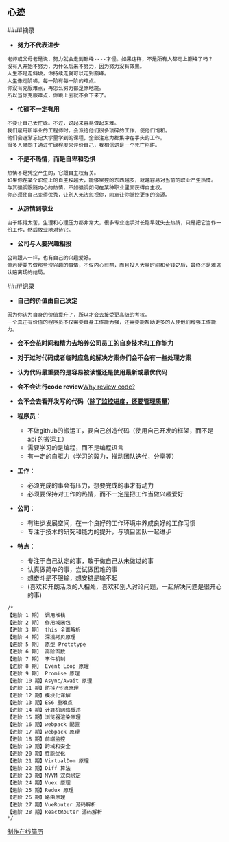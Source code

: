 ## 心迹


####摘录

* **努力不代表进步**
```
老师或父母老是说，努力就会走到巅峰----才怪。如果这样，不是所有人都走上巅峰了吗？
没有人开始不努力，为什么后来不努力，因为努力没有效果。
人生不是走斜坡，你持续走就可以走到巅峰。
人生像走阶梯，每一阶有每一阶的难点。
你没有克服难点，再怎么努力都是原地跳。
所以当你克服难点，你跳上去就不会下来了。
```

* **忙碌不一定有用**
```
不要让自己太忙碌。不过，说起来容易做起来难。
我们雇用新毕业的工程师时，会派给他们很多琐碎的工作，使他们饱和。
他们会逐渐忘记大学里学到的课程，全部注意力都集中在手头的工作。
很多人倾向于通过忙碌程度来评价自己，我相信这是一个死亡陷阱。
```

* **不是不热情，而是自卑和恐惧**
```
热情不是凭空产生的，它跟自主权有关。
如果你在某个职位上的自主权越大，能够掌控的东西越多，就越容易对当前的职业产生热情。
与其强调跟随内心的热情，不如强调如何在某种职业里面获得自主权。
你必须使自己变得优秀，让别人无法忽视你，同意让你掌控更多的资源。
```

* **从热情到敬业**
```
由于练得太苦，生理和心理压力都非常大，很多专业选手对长跑早就失去热情，只是把它当作一份工作，然后敬业地对待它。
```

* **公司与人要兴趣相投**
```
公司跟人一样，也有自己的兴趣爱好。
倘若硬要去做那些没兴趣的事情，不仅内心煎熬，而且投入大量时间和金钱之后，最终还是难逃认赔离场的结局。
```

####记录

* **自己的价值由自己决定**
```
因为你认为自身的价值提升了，所以才会去接受更高级的考核。
一个真正有价值的程序员不仅需要自身工作能力强，还需要能帮助更多的人使他们增强工作能力。
```
* **会不会花时间和精力去培养公司员工的自身技术和工作能力**
* **对于过时代码或者临时应急的解决方案你们会不会有一些处理方案**
* **认为代码最重要的是容易被读懂还是使用最新或最优代码**
* **会不会进行code review**[Why review code?](https://mp.weixin.qq.com/s/5m3bBzFTN82ttEFN5EpBew)
* **会不会去看开发写的代码（[除了监控进度，还要管理质量](http://blog.jobbole.com/107390/)）**


* **程序员**：
    * 不做github的搬运工，要自己创造代码（使用自己开发的框架，而不是 api 的搬运工）
    * 需要学习的是编程，而不是编程语言
    * 有一定的自驱力（学习的毅力，推动团队迭代，分享等）
* **工作**：
    * 必须完成的事会有压力，想要完成的事才有动力
    * 必须要保持对工作的热情，而不一定是把工作当做兴趣爱好
* **公司**：
    * 有进步发展空间，在一个良好的工作环境中养成良好的工作习惯
    * 专注于技术的研究和能力的提升，与项目团队一起进步
* **特点**：
    * 专注于自己认定的事，敢于做自己从未做过的事
    * 认真做简单的事，尝试做困难的事
    * 想奋斗是不服输，想安稳是输不起
    * (喜欢和开朗活泼的人相处，喜欢和别人讨论问题，一起解决问题是很开心的事)

```
/*
【进阶 1 期】 调用堆栈
【进阶 2 期】 作用域闭包
【进阶 3 期】 this 全面解析
【进阶 4 期】 深浅拷贝原理
【进阶 5 期】 原型 Prototype
【进阶 6 期】 高阶函数
【进阶 7 期】 事件机制
【进阶 8 期】 Event Loop 原理
【进阶 9 期】 Promise 原理
【进阶 10 期】Async/Await 原理
【进阶 11 期】防抖/节流原理
【进阶 12 期】模块化详解
【进阶 13 期】ES6 重难点
【进阶 14 期】计算机网络概述
【进阶 15 期】浏览器渲染原理
【进阶 16 期】webpack 配置
【进阶 17 期】webpack 原理
【进阶 18 期】前端监控
【进阶 19 期】跨域和安全
【进阶 20 期】性能优化
【进阶 21 期】VirtualDom 原理
【进阶 22 期】Diff 算法
【进阶 23 期】MVVM 双向绑定
【进阶 24 期】Vuex 原理
【进阶 25 期】Redux 原理
【进阶 26 期】路由原理
【进阶 27 期】VueRouter 源码解析
【进阶 28 期】ReactRouter 源码解析
*/
```
[制作在线简历](https://juejin.im/post/5c0d2622e51d4529ee234272)